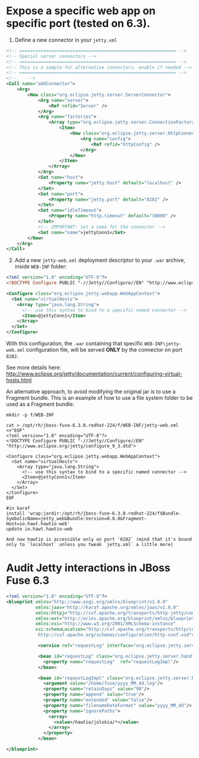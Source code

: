 # Expose a specific web app on specific port (tested on 6.3).

1. Define a new connector in your `jetty.xml`

```xml
<!-- =========================================================== -->
<!-- Special server connectors -->
<!-- =========================================================== -->
<!-- This is a sample for alternative connectors, enable if needed -->
<!-- =========================================================== -->
<!--    -->
<Call name="addConnector">
    <Arg>
        <New class="org.eclipse.jetty.server.ServerConnector">
            <Arg name="server">
                <Ref refid="Server" />
            </Arg>
            <Arg name="factories">
                <Array type="org.eclipse.jetty.server.ConnectionFactory">
                    <Item>
                        <New class="org.eclipse.jetty.server.HttpConnectionFactory">
                            <Arg name="config">
                                <Ref refid="httpConfig" />
                            </Arg>
                        </New>
                    </Item>
                </Array>
            </Arg>
            <Set name="host">
                <Property name="jetty.host" default="localhost" />
            </Set>
            <Set name="port">
                <Property name="jetty.port" default="8282" />
            </Set>
            <Set name="idleTimeout">
                <Property name="http.timeout" default="30000" />
            </Set>
            <!-- IMPORTANT: set a name for the connector -->
            <Set name="name">jettyConn1</Set>
        </New>
    </Arg>
</Call>
```

2. Add a new `jetty-web.xml` deployment descriptor to your `.war` archive, inside `WEB-INF` folder:

```xml
<?xml version="1.0" encoding="UTF-8"?>
<!DOCTYPE Configure PUBLIC "-//Jetty//Configure//EN" "http://www.eclipse.org/jetty/configure_9_3.dtd">

<Configure class="org.eclipse.jetty.webapp.WebAppContext">
  <Set name="virtualHosts">
    <Array type="java.lang.String">
      <!-- use this syntax to bind to a specific named connector -->
      <Item>@jettyConn1</Item>
    </Array>
  </Set>
</Configure>
```

With this configuration, the `.war` containing that specific `WEB-INF\jetty-web.xml` configuration file, will be served **ONLY** by the connector on port `8282`.

See more details here: http://www.eclipse.org/jetty/documentation/current/configuring-virtual-hosts.html

An alternative approach, to avoid modifying the original jar is to use a Fragment bundle.
This is an example of how to use a file system folder to be used as a Fragment bundle:

```
mkdir -p f/WEB-INF

cat > /opt/rh/jboss-fuse-6.3.0.redhat-224/f/WEB-INF/jetty-web.xml <<"EOF"
<?xml version="1.0" encoding="UTF-8"?>
<!DOCTYPE Configure PUBLIC "-//Jetty//Configure//EN" "http://www.eclipse.org/jetty/configure_9_3.dtd">

<Configure class="org.eclipse.jetty.webapp.WebAppContext">
  <Set name="virtualHosts">
    <Array type="java.lang.String">
      <!-- use this syntax to bind to a specific named connector -->
      <Item>@jettyConn1</Item>
    </Array>
  </Set>
</Configure>
EOF

#in karaf
install 'wrap:jardir:/opt/rh/jboss-fuse-6.3.0.redhat-224/f$Bundle-SymbolicName=jetty_web&Bundle-Version=0.0.0&Fragment-Host=io.hawt.hawtio-web'
update io.hawt.hawtio-web

And now hawtio is accessible only on port `8282` (mind that it's bound only to `localhost` unless you tweak `jetty.xml` a little more)

```

# Audit Jetty interactions in JBoss Fuse 6.3

```xml
<?xml version="1.0" encoding="UTF-8"?>
<blueprint xmlns="http://www.osgi.org/xmlns/blueprint/v1.0.0"
           xmlns:jaas="http://karaf.apache.org/xmlns/jaas/v1.0.0"
           xmlns:httpj="http://cxf.apache.org/transports/http-jetty/configuration"
           xmlns:ext="http://aries.apache.org/blueprint/xmlns/blueprint-ext/v1.0.0"
           xmlns:xsi="http://www.w3.org/2001/XMLSchema-instance"
           xsi:schemaLocation="http://cxf.apache.org/transports/http/configuration
            http://cxf.apache.org/schemas/configuration/http-conf.xsd">

            <service ref="requestLog" interface="org.eclipse.jetty.server.Handler"/>

            <bean id="requestLog" class="org.eclipse.jetty.server.handler.RequestLogHandler">
              <property name="requestLog"  ref="requestLogImpl"/>
            </bean>

            <bean id="requestLogImpl" class="org.eclipse.jetty.server.NCSARequestLog">
              <argument value="/home/fuse/yyyy_MM_dd.log"/>
              <property name="retainDays" value="90"/>
              <property name="append" value="true"/>
              <property name="extended" value="false"/>
              <property name="filenameDateFormat" value="yyyy_MM_dd"/>
              <property name="ignorePaths">
                <array>
                  <value>/hawtio/jolokia/*</value>
                </array>
              </property>
            </bean>

</blueprint>
```
